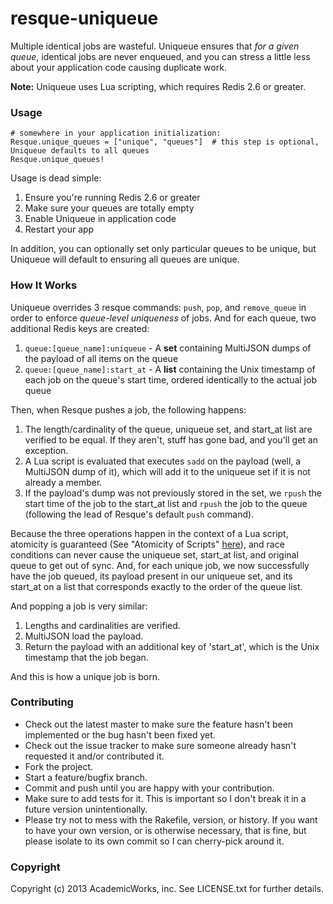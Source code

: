 # resque-uniqueue

Multiple identical jobs are wasteful. Uniqueue ensures that *for a given queue*, identical jobs are never enqueued, and you can stress a little less about your application code causing duplicate work.

**Note:** Uniqueue uses Lua scripting, which requires Redis 2.6 or greater.

### Usage

    # somewhere in your application initialization:
    Resque.unique_queues = ["unique", "queues"]  # this step is optional, Uniqueue defaults to all queues
    Resque.unique_queues!

Usage is dead simple:

1. Ensure you're running Redis 2.6 or greater
2. Make sure your queues are totally empty
3. Enable Uniqueue in application code
4. Restart your app

In addition, you can optionally set only particular queues to be unique, but Uniqueue will default to ensuring all queues are unique.

### How It Works

Uniqueue overrides 3 resque commands: `push`, `pop`, and `remove_queue` in order to enforce *queue-level uniqueness* of jobs. And for each queue, two additional Redis keys are created:

1. `queue:[queue_name]:uniqueue` - A **set** containing MultiJSON dumps of the payload of all items on the queue
2. `queue:[queue_name]:start_at` - A **list** containing the Unix timestamp of each job on the queue's start time, ordered identically to the actual job queue

Then, when Resque pushes a job, the following happens:

1. The length/cardinality of the queue, uniqueue set, and start_at list are verified to be equal. If they aren't, stuff has gone bad, and you'll get an exception.
2. A Lua script is evaluated that executes `sadd` on the payload (well, a MultiJSON dump of it), which will add it to the uniqueue set if it is not already a member.
3. If the payload's dump was not previously stored in the set, we `rpush` the start time of the job to the start_at list and `rpush` the job to the queue (following the lead of Resque's default `push` command).

Because the three operations happen in the context of a Lua script, atomicity is guaranteed (See "Atomicity of Scripts" [here][eval]), and race conditions can never cause the uniqueue set, start_at list, and original queue to get out of sync. And, for each unique job, we now successfully have the job queued, its payload present in our uniqueue set, and its start_at on a list that corresponds exactly to the order of the queue list.

And popping a job is very similar:

1. Lengths and cardinalities are verified.
2. MultiJSON load the payload.
3. Return the payload with an additional key of 'start_at', which is the Unix timestamp that the job began.

And this is how a unique job is born.

### Contributing

* Check out the latest master to make sure the feature hasn't been implemented or the bug hasn't been fixed yet.
* Check out the issue tracker to make sure someone already hasn't requested it and/or contributed it.
* Fork the project.
* Start a feature/bugfix branch.
* Commit and push until you are happy with your contribution.
* Make sure to add tests for it. This is important so I don't break it in a future version unintentionally.
* Please try not to mess with the Rakefile, version, or history. If you want to have your own version, or is otherwise necessary, that is fine, but please isolate to its own commit so I can cherry-pick around it.

### Copyright

Copyright (c) 2013 AcademicWorks, inc. See LICENSE.txt for
further details.

[eval]: http://redis.io/commands/eval